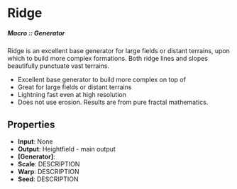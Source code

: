 # Ridge 

##### Macro :: Generator

Ridge is an excellent base generator for large fields or distant terrains, upon which to build more complex formations. Both ridge lines and slopes beautifully punctuate vast terrains.

- Excellent base generator to build more complex on top of
- Great for large fields or distant terrains
- Lightning fast even at high resolution
- Does not use erosion. Results are from pure fractal mathematics.

## Properties
- **Input**: None
- **Output**: Heightfield - main output
- **[Generator]**: 
- **Scale**: DESCRIPTION
- **Warp**: DESCRIPTION
- **Seed**: DESCRIPTION



